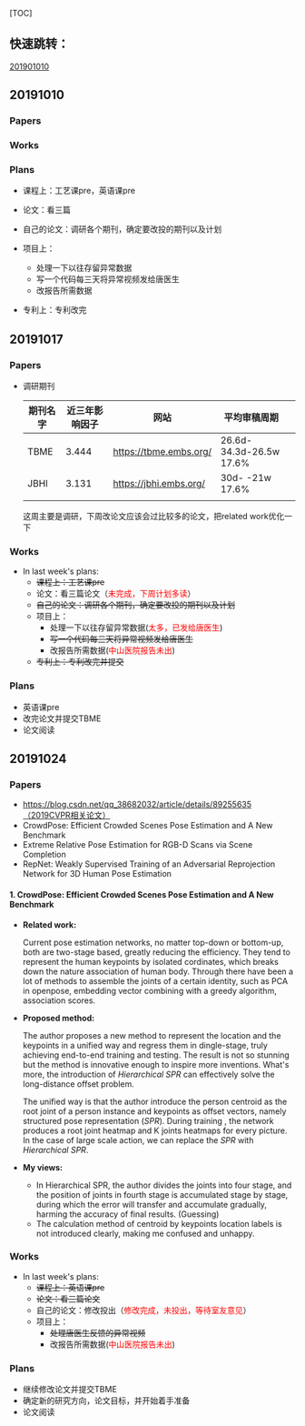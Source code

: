[TOC]

## 快速跳转：

[201901010](#10.1)

## <span id="10.1">20191010</span>

### Papers

### Works

### Plans

* 课程上：工艺课pre，英语课pre
* 论文：看三篇
* 自己的论文：调研各个期刊，确定要改投的期刊以及计划
* 项目上：
  * 处理一下以往存留异常数据
  * 写一个代码每三天将异常视频发给唐医生
  * 改报告所需数据

* 专利上：专利改完

## <span id="10.2">20191017</span>

### Papers

* 调研期刊

  | 期刊名字 | 近三年影响因子 | 网站                   | 平均审稿周期            |      |
  | -------- | -------------- | ---------------------- | ----------------------- | ---- |
  | TBME     | 3.444          | https://tbme.embs.org/ | 26.6d-34.3d-26.5w 17.6% |      |
  | JBHI     | 3.131          | https://jbhi.embs.org/ | 30d-  -21w 17.6%        |      |
  |          |                |                        |                         |      |

  这周主要是调研，下周改论文应该会过比较多的论文，把related work优化一下

### Works

* In last week's plans:
  * ~~课程上：工艺课pre~~
  * 论文：看三篇论文（<font color="red">未完成，下周计划多读</font>）
  * ~~自己的论文：调研各个期刊，确定要改投的期刊以及计划~~
  * 项目上：
    - 处理一下以往存留异常数据(<font color="red">太多，已发给唐医生</font>)
    - ~~写一个代码每三天将异常视频发给唐医生~~
    - 改报告所需数据(<font color="red">中山医院报告未出</font>)
  * ~~专利上：专利改完并提交~~

### Plans

* 英语课pre
* 改完论文并提交TBME
* 论文阅读

## <span id="10.3">20191024</span>

### Papers

- https://blog.csdn.net/qq_38682032/article/details/89255635（2019CVPR相关论文）
- CrowdPose: Efficient Crowded Scenes Pose Estimation and A New Benchmark
- Extreme Relative Pose Estimation for RGB-D Scans via Scene Completion
- RepNet: Weakly Supervised Training of an Adversarial Reprojection Network for 3D Human Pose Estimation

#### 1. CrowdPose: Efficient Crowded Scenes Pose Estimation and A New Benchmark

- **Related work:**

  Current pose estimation networks, no matter top-down or bottom-up, both are two-stage based, greatly reducing the efficiency. They tend to represent the human keypoints by isolated cordinates, which breaks down the nature association of human body. Through there have been a lot of methods to assemble the joints of a certain identity, such as PCA in openpose,  embedding vector combining with a greedy algorithm, association scores.

- **Proposed method:**

  The author proposes a new method to represent the location and the keypoints in a unified way and regress them in dingle-stage, truly achieving end-to-end training and testing. The result is not so stunning but the method is innovative enough to inspire more inventions. What's more, the introduction of *Hierarchical SPR* can effectively solve the long-distance offset problem.

  The unified way is that the author introduce the person centroid as the root joint of a person instance and keypoints as offset vectors, namely structured pose representation (*SPR*). During training , the network produces a root joint heatmap and K joints heatmaps for every picture. In the case of large scale action, we can replace the *SPR* with *Hierarchical SPR*.

- **My views:**

  - In Hierarchical SPR, the author divides the joints into four stage, and the position of joints in fourth stage is accumulated stage by stage, during which the error will transfer and accumulate gradually, harming the accuracy of final results. (Guessing)
  - The calculation method of centroid by keypoints location labels is not introduced clearly, making me confused and unhappy.

### Works

- In last week's plans:
  - ~~课程上：英语课pre~~
  - ~~论文：看三篇论文~~
  - 自己的论文：修改投出（<font color="red">修改完成，未投出，等待室友意见</font>）
  - 项目上：
    - ~~处理唐医生反馈的异常视频~~
    - 改报告所需数据(<font color="red">中山医院报告未出</font>)

### Plans

- 继续修改论文并提交TBME
- 确定新的研究方向，论文目标，并开始着手准备
- 论文阅读
